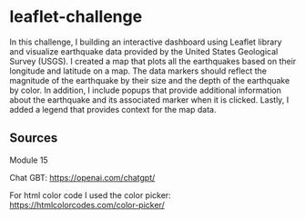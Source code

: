# leaflet-challenge
In this challenge, I building an interactive dashboard using Leaflet library and visualize earthquake data provided by the United States Geological Survey (USGS). I created a map that plots all the earthquakes based on their longitude and latitude on a map. The data markers should reflect the magnitude of the earthquake by their size and the depth of the earthquake by color. In addition, I include popups that provide additional information about the earthquake and its associated marker when it is clicked. Lastly, I added a legend that provides context for the map data.



## Sources

Module 15

Chat GBT: https://openai.com/chatgpt/

For html color code I used the color picker:  https://htmlcolorcodes.com/color-picker/
 
